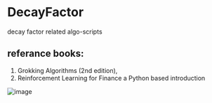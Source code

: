 # DecayFactor
decay factor related algo-scripts

## referance books: 
1. Grokking Algorithms (2nd edition), 
2. Reinforcement Learning for Finance a Python based introduction

![image](https://github.com/user-attachments/assets/d5f36f6e-9d68-4176-b689-d67f16886087)
